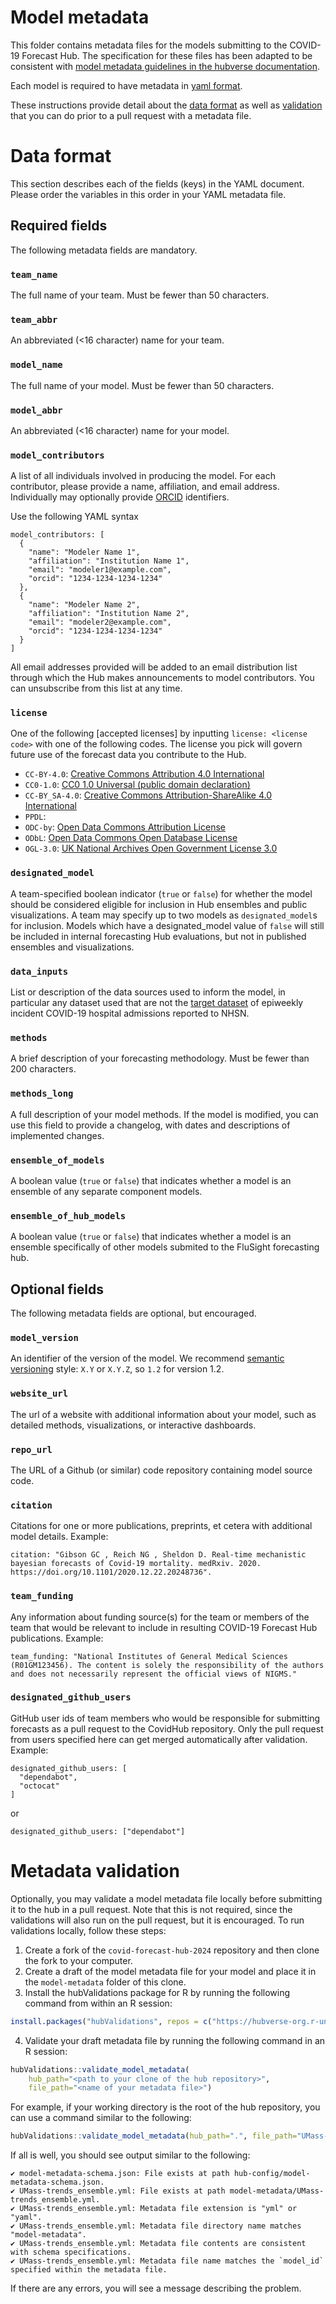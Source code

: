 # Model metadata

This folder contains metadata files for the models submitting to the  COVID-19 Forecast Hub. The specification for these files has been adapted to be consistent with [model metadata guidelines in the hubverse documentation](https://hubdocs.readthedocs.io/en/latest/user-guide/model-metadata.html).

Each model is required to have metadata in [yaml format](https://docs.ansible.com/ansible/latest/reference_appendices/YAMLSyntax.html).


These instructions provide detail about the [data
format](#Data-format) as well as [validation](#Data-validation) that
you can do prior to a pull request with a metadata file.

# Data format
This section describes each of the fields (keys) in the YAML document. Please order the variables in this order in your YAML metadata file.

## Required fields
The following metadata fields are mandatory.

### `team_name`
The full name of your team. Must be fewer than 50 characters.

### `team_abbr`
An abbreviated (<16 character) name for your team.

### `model_name`
The full name of your model. Must be fewer than 50 characters.

### `model_abbr`
An abbreviated (<16 character) name for your model.

### `model_contributors`

A list of all individuals involved in producing the model.
For each contributor, please provide a name, affiliation, and email address. Individually may optionally provide [ORCID](https://orcid.org/) identifiers.

Use the following YAML syntax
```
model_contributors: [
  {
    "name": "Modeler Name 1",
    "affiliation": "Institution Name 1",
    "email": "modeler1@example.com",
    "orcid": "1234-1234-1234-1234"
  },
  {
    "name": "Modeler Name 2",
    "affiliation": "Institution Name 2",
    "email": "modeler2@example.com",
    "orcid": "1234-1234-1234-1234"
  }
]
```

All email addresses provided will be added to an email distribution list through which the Hub makes announcements to model contributors. You can unsubscribe from this list at any time.

### `license`

One of the following [accepted licenses] by inputting `license: <license code>` with one of the following codes. The license you pick will govern future use of the forecast data you contribute to the Hub.

 - `CC-BY-4.0`: [Creative Commons Attribution 4.0 International](https://creativecommons.org/licenses/by/4.0/deed.en)
 - `CC0-1.0`: [CC0 1.0 Universal (public domain declaration)](https://creativecommons.org/publicdomain/zero/1.0/deed.en)
 - `CC-BY_SA-4.0`: [Creative Commons Attribution-ShareAlike 4.0 International](https://creativecommons.org/licenses/by-sa/4.0/deed.en)
 - `PPDL`: 
 - `ODC-by`: [Open Data Commons Attribution License](https://opendatacommons.org/licenses/by/1-0/)
 - `ODbL`: [Open Data Commons Open Database License](https://opendatacommons.org/licenses/odbl/)
 - `OGL-3.0`: [UK National Archives Open Government License 3.0](https://www.nationalarchives.gov.uk/doc/open-government-licence/version/3/) 

### `designated_model`

A team-specified boolean indicator (`true` or `false`) for whether the model should be considered eligible for inclusion in Hub ensembles and public visualizations. A team may specify up to two models as `designated_model`s for inclusion. Models which have a designated_model value of `false` will still be included in internal forecasting Hub evaluations, but not in published ensembles and visualizations.

### `data_inputs`

List or description of the data sources used to inform the model, in particular any dataset used that are not the [target dataset](../README.md#target-data-source) of epiweekly incident COVID-19 hospital admissions reported to NHSN.


### `methods`

A brief description of your forecasting methodology. Must be fewer than 200 characters.

### `methods_long`

A full description of your model methods. If the model is modified, you can use this field to provide a changelog, with dates and descriptions of implemented changes.


### `ensemble_of_models`

A boolean value (`true` or `false`) that indicates whether a model is an ensemble of any separate component models.

### `ensemble_of_hub_models`

A boolean value (`true` or `false`) that indicates whether a model is an ensemble specifically of other models submited to the FluSight forecasting hub.

## Optional fields
The following metadata fields are optional, but encouraged.

### `model_version`
An identifier of the version of the model. We recommend [semantic versioning](https://semver.org/) style: `X.Y` or `X.Y.Z`, so `1.2` for version 1.2.

### `website_url`

The url of a website with additional information about your model, such as detailed methods, visualizations, or interactive dashboards.

### `repo_url`

The URL of a Github (or similar) code repository containing model source code. 

### `citation`

Citations for one or more publications, preprints, et cetera with additional model details. Example: 
```
citation: "Gibson GC , Reich NG , Sheldon D. Real-time mechanistic bayesian forecasts of Covid-19 mortality. medRxiv. 2020. https://doi.org/10.1101/2020.12.22.20248736".
```

### `team_funding`

Any information about funding source(s) for the team or members of the team that would be relevant to include in resulting COVID-19 Forecast Hub publications. Example:
```
team_funding: "National Institutes of General Medical Sciences (R01GM123456). The content is solely the responsibility of the authors and does not necessarily represent the official views of NIGMS."
```

### `designated_github_users`

GitHub user ids of team members who would be responsible for submitting forecasts as a pull request to the CovidHub repository. Only the pull request from users specified here can get merged automatically after validation. Example:
```
designated_github_users: [
  "dependabot",
  "octocat"
]
```
or 
```
designated_github_users: ["dependabot"]
```

# Metadata validation

Optionally, you may validate a model metadata file locally before submitting it to the hub in a pull request. Note that this is not required, since the validations will also run on the pull request, but it is encouraged. To run validations locally, follow these steps:

1. Create a fork of the `covid-forecast-hub-2024` repository and then clone the fork to your computer.
2. Create a draft of the model metadata file for your model and place it in the `model-metadata` folder of this clone.
3. Install the hubValidations package for R by running the following command from within an R session:
``` r
install.packages("hubValidations", repos = c("https://hubverse-org.r-universe.dev", "https://cloud.r-project.org"))
```
4. Validate your draft metadata file by running the following command in an R session:
``` r
hubValidations::validate_model_metadata(
    hub_path="<path to your clone of the hub repository>",
    file_path="<name of your metadata file>")
```

For example, if your working directory is the root of the hub repository, you can use a command similar to the following:
``` r
hubValidations::validate_model_metadata(hub_path=".", file_path="UMass-trends_ensemble.yml")
```

If all is well, you should see output similar to the following:
```
✔ model-metadata-schema.json: File exists at path hub-config/model-metadata-schema.json.
✔ UMass-trends_ensemble.yml: File exists at path model-metadata/UMass-trends_ensemble.yml.
✔ UMass-trends_ensemble.yml: Metadata file extension is "yml" or "yaml".
✔ UMass-trends_ensemble.yml: Metadata file directory name matches "model-metadata".
✔ UMass-trends_ensemble.yml: Metadata file contents are consistent with schema specifications.
✔ UMass-trends_ensemble.yml: Metadata file name matches the `model_id` specified within the metadata file.
```

If there are any errors, you will see a message describing the problem.
